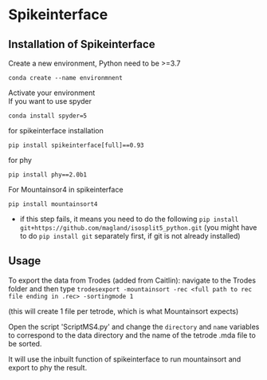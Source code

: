 # Spikeinterface
## Installation of Spikeinterface

Create a new environment, Python need to be >=3.7

```
conda create --name environmnent
```
Activate your environment  
If you want to use spyder
```
conda install spyder=5
```
for spikeinterface installation
```
pip install spikeinterface[full]==0.93
```
for phy
```
pip install phy==2.0b1
```
For Mountainsor4 in spikeinterface
```
pip install mountainsort4
```
- if this step fails, it means you need to do the following
`pip install git+https://github.com/magland/isosplit5_python.git`
(you might have to do `pip install git` separately first, if git is not already installed)

## Usage
To export the data from Trodes (added from Caitlin): 
navigate to the Trodes folder and then type 
`trodesexport -mountainsort -rec <full path to rec file ending in .rec> -sortingmode 1`

  (this will create 1 file per tetrode, which is what Mountainsort expects)

Open the script 'ScriptMS4.py' and change the `directory` and `name` variables to correspond to the data directory and the name of the tetrode .mda file to be sorted.

It will use the inbuilt function of spikeinterface to run mountainsort and export to phy the result.
